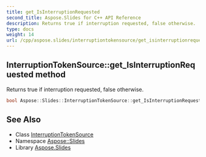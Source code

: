 ```yaml
---
title: get_IsInterruptionRequested
second_title: Aspose.Slides for C++ API Reference
description: Returns true if interruption requested, false otherwise.
type: docs
weight: 14
url: /cpp/aspose.slides/interruptiontokensource/get_isinterruptionrequested/
---
```

## InterruptionTokenSource::get_IsInterruptionRequested method


Returns true if interruption requested, false otherwise.

```cpp
bool Aspose::Slides::InterruptionTokenSource::get_IsInterruptionRequested() override
```

## See Also

* Class [InterruptionTokenSource](../)
* Namespace [Aspose::Slides](../../)
* Library [Aspose.Slides](../../../)
